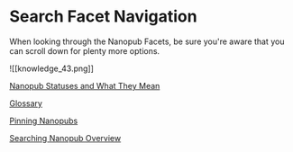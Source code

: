 # Search Facet Navigation

When looking through the Nanopub Facets, be sure you're aware that you can scroll down for plenty more options.

![[knowledge_43.png]]

[Nanopub Statuses and What They Mean](https://help.biodati.com/en/articles/2715370-nanopub-statuses-and-what-they-mean)

[Glossary](https://help.biodati.com/en/articles/2321750-biodati-glossary)

[Pinning Nanopubs](https://help.biodati.com/en/articles/2159773-pinning-nanopubs)

[Searching Nanopub Overview](https://help.biodati.com/en/articles/2679455-searching-nanopubs-overview)
